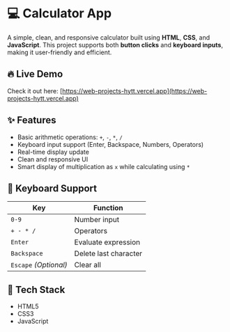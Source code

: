 # 💻 Calculator App

A simple, clean, and responsive calculator built using **HTML**, **CSS**, and **JavaScript**. This project supports both **button clicks** and **keyboard inputs**, making it user-friendly and efficient.

## 🔥 Live Demo

Check it out here: [https://web-projects-hytt.vercel.app](https://web-projects-hytt.vercel.app)

## ✨ Features

- Basic arithmetic operations: `+`, `-`, `*`, `/`
- Keyboard input support (Enter, Backspace, Numbers, Operators)
- Real-time display update
- Clean and responsive UI
- Smart display of multiplication as `x` while calculating using `*`

## 🎯 Keyboard Support

| Key         | Function              |
|-------------|-----------------------|
| `0-9`       | Number input          |
| `+ - * /`   | Operators             |
| `Enter`     | Evaluate expression   |
| `Backspace` | Delete last character |
| `Escape` *(Optional)* | Clear all |

## 🧠 Tech Stack

- HTML5
- CSS3
- JavaScript


